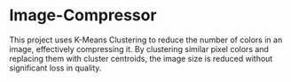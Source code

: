 # Image-Compressor
This project uses K-Means Clustering to reduce the number of colors in an image, effectively compressing it. By clustering similar pixel colors and replacing them with cluster centroids, the image size is reduced without significant loss in quality.
